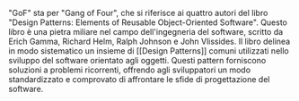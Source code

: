 "GoF" sta per "Gang of Four", che si riferisce ai quattro autori del libro "Design Patterns: Elements of Reusable Object-Oriented Software". Questo libro è una pietra miliare nel campo dell'ingegneria del software, scritto da Erich Gamma, Richard Helm, Ralph Johnson e John Vlissides. Il libro delinea in modo sistematico un insieme di [[Design Patterns]] comuni utilizzati nello sviluppo del software orientato agli oggetti. Questi pattern forniscono soluzioni a problemi ricorrenti, offrendo agli sviluppatori un modo standardizzato e comprovato di affrontare le sfide di progettazione del software.

